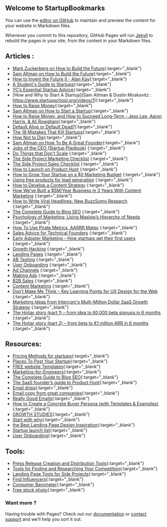 ## Welcome to StartupBookmarks

You can use the [editor on GitHub](https://github.com/bunnyshell/startupbokmarks/edit/master/index.md) to maintain and preview the content for your website in Markdown files.

Whenever you commit to this repository, GitHub Pages will run [Jekyll](https://jekyllrb.com/) to rebuild the pages in your site, from the content in your Markdown files.


## Articles :


* [Mark Zuckerberg on How to Build the Future](https://blog.ycombinator.com/mark-zuckerberg-future-interview/){:target="_blank"}
* [Sam Altman on How to Build the Future](https://blog.ycombinator.com/sam-altman-on-how-to-build-the-future/){:target="_blank"}
* [How to Invent the Future II - Alan Kay](https://www.startupschool.org/videos/12){:target="_blank"}
* [A Student's Guide to Startups](http://paulgraham.com/mit.html){:target="_blank"}
* [YC’s Essential Startup Advice](https://blog.ycombinator.com/ycs-essential-startup-advice/){:target="_blank"}
* [How and Why to Start A Startup](Sam Altman & Dustin Moskovitz : https://www.startupschool.org/videos/1){:target="_blank"}
* [How to Raise Money](http://paulgraham.com/fr.html){:target="_blank"}
* [Sam Altman on How to Start a Startup](http://startupclass.samaltman.com/courses/lec19/){:target="_blank"}
* [How to Raise Money, and How to Succeed Long-Term - Jess Lee, Aaron Harris, & Ali Rowghani](https://www.startupschool.org/videos/18){:target="_blank"}
* [Default Alive or Default Dead?](http://paulgraham.com/aord.html){:target="_blank"}
* [The 18 Mistakes That Kill Startups](http://paulgraham.com/startupmistakes.html){:target="_blank"}
* [How Not to Die](http://www.paulgraham.com/die.html){:target="_blank"}
* [Sam Altman on How To Be A Great Founder](http://startupclass.samaltman.com/courses/lec13/){:target="_blank"}
* [Jobs of the CEO (Startup Playbook)](http://playbook.samaltman.com/#ceo) {:target="_blank"}
* [Do Things that Don't Scale](http://paulgraham.com/ds.html) {:target="_blank"}
* [The Side Project Marketing Checklist](https://www.sideprojectchecklist.com/marketing-checklist/) {:target="_blank"}
* [The Side Project Sales Checklist](https://www.sideprojectchecklist.com/sales-checklist/) {:target="_blank"}
* [How to Launch on Product Hunt](https://blog.producthunt.com/how-to-launch-on-product-hunt-7c1843e06399) {:target="_blank"}
* [How to Grow Your Startup on a $0 Marketing Budget](https://producthabits.com/how-to-grow-your-startup-on-a-0-marketing-budget/) {:target="_blank"}
* [Using free products for lead generation](https://blog.clearbit.com/how-were-using-free-tools-to-engage-developers/) {:target="_blank"}
* [How to Develop a Content Strategy](https://blog.ladder.io/content-strategy/) {:target="_blank"}
* [How We’ve Built a $5M/Year Business in 3 Years With Content Marketing](https://www.groovehq.com/blog/how-we-built-a-5m-business-with-content-marketing) {:target="_blank"}
* [How to Write Viral Headlines: New BuzzSumo Research](https://buzzsumo.com/blog/5-ways-create-amazing-viral-headlines/#gs.mN_eAUU) {:target="_blank"}
* [The Complete Guide to Blog SEO](https://webris.org/blog-seo-how-to-optimize-your-blog-for-google/) {:target="_blank"}
* [Psychology of Marketing: Using Maslow’s Hierarchy of Needs](https://kopywritingkourse.com/marketing-psychology/) {:target="_blank"}
* [How To Use Pirate Metrics, AARRR Matey](https://www.autopilothq.com/blog/pirate-metrics/) {:target="_blank"}
* [Sales Advice for Technical Founders](https://blog.ycombinator.com/sales-advice-for-technical-founders/) {:target="_blank"}
* [Early Adopter Marketing – How startups get their first users](https://www.kevin-indig.com/early-adopter-marketing-startups-get-first-users/) {:target="_blank"}
* [Growth Hacking](https://www.julian.com/guide/growth/intro) {:target="_blank"}
* [Landing Pages](https://www.julian.com/guide/growth/landing-pages) {:target="_blank"}
* [AB Testing](https://www.julian.com/guide/growth/ab-testing) {:target="_blank"}
* [User Onboarding](https://www.julian.com/guide/growth/user-onboarding) {:target="_blank"}
* [Ad Channels](https://www.julian.com/guide/growth/ad-channels) {:target="_blank"}
* [Making Ads](https://www.julian.com/guide/growth/make-ads) {:target="_blank"}
* [B2B Sales](https://www.julian.com/guide/growth/b2b-sales) {:target="_blank"}
* [Content Marketing](https://www.julian.com/guide/growth/content-marketing) {:target="_blank"}
* [Don’t Make Me Think – Key Learning Points for UX Design for the Web](https://www.interaction-design.org/literature/article/don-t-make-me-think-key-learning-points-for-ux-design-for-the-web) {:target="_blank"}
* [Marketing Ideas from Intercom's Multi-Million Dollar SaaS Growth Strategy](https://okdork.com/marketing-ideas-from-intercom/) {:target="_blank"}
* [The Hotjar story (part 1) – from idea to 60,000 beta signups in 6 months](https://www.hotjar.com/blog/2016/01/12/the-hotjar-story-part-1-from-idea-to-60000-beta-signups-in-6-months/) {:target="_blank"}
* [The Hotjar story (part 2) – from beta to €1 million ARR in 6 months](https://www.hotjar.com/blog/the-hotjar-story-part-2-from-beta-to-1-million-arr-in-6-months) {:target="_blank"}


## Resources:


* [Pricing Methods for startups](https://taprun.com/methods/){:target="_blank"}
* [Places To Post Your Startup](https://github.com/mmccaff/PlacesToPostYourStartup){:target="_blank"}
* [FREE website Templates](https://html5up.net/){:target="_blank"}
* [Marketing-for-Engineers](https://github.com/LisaDziuba/Marketing-for-Engineers){:target="_blank"}
* [The Complete Guide to Blog SEO](https://webris.org/blog-seo-how-to-optimize-your-blog-for-google/){:target="_blank"}
* [The SaaS founder’s guide to Product Hunt](https://amplifr.com/blog/en/amplifr-on-producthunt/){:target="_blank"}
* [Email drips](https://www.emaildrips.com/){:target="_blank"}
* [Email copy from great companies](https://www.goodemailcopy.com/){:target="_blank"}
* [Really Good Emails](https://reallygoodemails.com/){:target="_blank"}
* [How to Create a Concrete Buyer Persona (with Templates & Examples)](https://optinmonster.com/how-to-create-a-concrete-buyer-persona-with-templates-examples/){:target="_blank"}
* [GROWTH STUDIES](https://growthhackers.com/growth-studies){:target="_blank"}
* [Start with why](https://startwithwhy.com/){:target="_blank"}
* [the Best Landing Page Design Inspiration](https://www.landingfolio.com/){:target="_blank"}
* [Startup launch list](https://startuplaunchlist.com/){:target="_blank"}
* [User Onboarding](https://www.dropbox.com/sh/jhy0i4g5xcseuft/AACgsCbH3YpL8hX3YTRRLgC6a?dl=0){:target="_blank"}


## Tools:


* [Press Release Creation and Distribution Tools](https://www.sideprojectchecklist.com/2017/press-release-tools/){:target="_blank"}
* [Tools for Finding and Researching Your Competition](https://www.sideprojectchecklist.com/2017/competition-tools/){:target="_blank"}
* [Landing Page Tools for Side Projects](https://www.sideprojectchecklist.com/2017/landing-page-tools/){:target="_blank"}
* [Find Influencers](https://klear.com/features/find-influencers){:target="_blank"}
* [Consumer Barometer](https://www.consumerbarometer.com/en/){:target="_blank"}
* [Free stock photo](https://www.pexels.com/){:target="_blank"}


### Want more ?

Having trouble with Pages? Check out our [documentation](https://help.github.com/categories/github-pages-basics/) or [contact support](https://github.com/contact) and we’ll help you sort it out.
